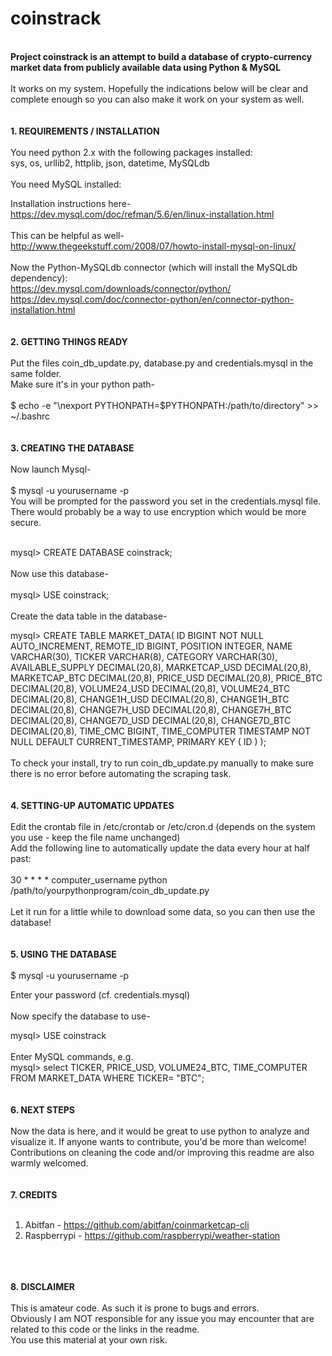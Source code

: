 # coinstrack
<br>
<strong>Project coinstrack is an attempt to build a database of crypto-currency market data from publicly available data using Python &amp; MySQL</strong>
<br><br>
It works on my system. Hopefully the indications below will be clear and complete enough so you can also make it work on your system as well.
<br>
<br><br>
<strong>1. REQUIREMENTS / INSTALLATION</strong>
<br><br>
You need python 2.x with the following packages installed: 
<br>sys, os, urllib2, httplib, json, datetime, MySQLdb
<br><br>
You need MySQL installed:<br>

Installation instructions here- <br>
https://dev.mysql.com/doc/refman/5.6/en/linux-installation.html<br>
<br>
This can be helpful as well-<br>
http://www.thegeekstuff.com/2008/07/howto-install-mysql-on-linux/<br>
<br>
Now the Python-MySQLdb connector (which will install the MySQLdb dependency):<br>
https://dev.mysql.com/downloads/connector/python/<br>
https://dev.mysql.com/doc/connector-python/en/connector-python-installation.html
<br>
<br><br>
<strong>2. GETTING THINGS READY</strong>
<br>
<br>
Put the files coin_db_update.py, database.py and credentials.mysql in the same folder. 
<br>Make sure it's in your python path-  
<br>
$ echo -e "\nexport PYTHONPATH=\$PYTHONPATH:/path/to/directory" >> ~/.bashrc
<br>
<br><br>
<strong>3. CREATING THE DATABASE</strong><br><br>
Now launch Mysql-
<br>
<br>
$ mysql -u yourusername -p
<br>
You will be prompted for the password you set in the credentials.mysql file. 
<br>There would probably be a way to use encryption which would be more secure.

<br>
mysql> CREATE DATABASE coinstrack;
<br><br>
Now use this database-<br><br>
mysql> USE coinstrack;<br>
<br>
Create the data table in the database-<br>

mysql> CREATE TABLE MARKET_DATA(
    ID BIGINT NOT NULL AUTO_INCREMENT,
    REMOTE_ID BIGINT,
    POSITION INTEGER,
    NAME VARCHAR(30),
    TICKER VARCHAR(8),
    CATEGORY VARCHAR(30),
    AVAILABLE_SUPPLY DECIMAL(20,8),
    MARKETCAP_USD DECIMAL(20,8),
    MARKETCAP_BTC DECIMAL(20,8),
    PRICE_USD DECIMAL(20,8),
    PRICE_BTC DECIMAL(20,8),
    VOLUME24_USD DECIMAL(20,8),
    VOLUME24_BTC DECIMAL(20,8),
    CHANGE1H_USD DECIMAL(20,8),
    CHANGE1H_BTC DECIMAL(20,8),
    CHANGE7H_USD DECIMAL(20,8),
    CHANGE7H_BTC DECIMAL(20,8),
    CHANGE7D_USD DECIMAL(20,8),
    CHANGE7D_BTC DECIMAL(20,8),
    TIME_CMC BIGINT,
    TIME_COMPUTER TIMESTAMP NOT NULL DEFAULT CURRENT_TIMESTAMP,
    PRIMARY KEY ( ID )
  );
<br><br>
To check your install, try to run coin_db_update.py manually to make sure there is no error before automating the scraping task.
<br>
<br><br>
<strong>4. SETTING-UP AUTOMATIC UPDATES</strong>
<br><br>
Edit the crontab file in /etc/crontab or /etc/cron.d (depends on the system you use - keep the file name unchanged)
<br>Add the following line to automatically update the data every hour at half past:
<br><br>
30 * * * * computer_username python /path/to/yourpythonprogram/coin_db_update.py
<br><br>
Let it run for a little while to download some data, so you can then use the database!
<br>
<br><br>
<strong>5. USING THE DATABASE</strong>
<br><br>
$ mysql -u yourusername -p <br>

Enter your password (cf. credentials.mysql)<br>
<br>
Now specify the database to use-<br>

mysql> USE coinstrack<br>
<br>
Enter MySQL commands, e.g.<br>
mysql> select TICKER, PRICE_USD, VOLUME24_BTC, TIME_COMPUTER FROM MARKET_DATA WHERE TICKER= "BTC";
<br>
<br><br>
<strong>6. NEXT STEPS</strong>
<br><br>
Now the data is here, and it would be great to use python to analyze and visualize it. If anyone wants to contribute, you'd be more than welcome!<br>
Contributions on cleaning the code and/or improving this readme are also warmly welcomed.
<br>
<br><br>
<strong>7. CREDITS</strong>
<br><br>
1) Abitfan - https://github.com/abitfan/coinmarketcap-cli <br>
2) Raspberrypi - https://github.com/raspberrypi/weather-station
<br>
<br><br>
<strong>8. DISCLAIMER</strong>
<br><br>
This is amateur code. As such it is prone to bugs and errors. <br>
Obviously I am NOT responsible for any issue you may encounter that are related to this code or the links in the readme.<br> 
You use this material at your own risk.<br>
